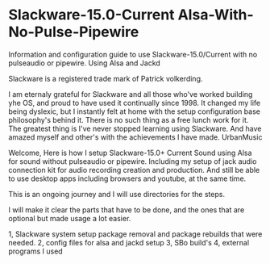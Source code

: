 # Slackware-15.0-Current Alsa-With-No-Pulse-Pipewire

Information and configuration guide to use Slackware-15.0/Current with no pulseaudio or pipewire. Using Alsa and Jackd

Slackware is a registered trade mark of Patrick volkerding.

I am eternaly grateful for Slackware and all those who've worked building yhe OS, and proud to have used it continually since 1998. It changed my life being  dyslexic, but I instantly felt at home with the setup configuration base philosophy's behind it.
There is no such thing as a free lunch work for it. The greatest thing is I've never stopped learning using Slackware. And have amazed myself and other's with the achievements I have made. UrbanMusic

Welcome, Here is how I setup Slackware-15.0+ Current Sound using Alsa for sound without pulseaudio or pipewire. Including my setup of jack audio connection kit for audio recording creation and production. And still be able to use desktop apps including browsers and youtube, at the same time.

This is an ongoing journey and I will use directories for the steps.

I will make it clear the parts that have to be done, and the ones that are optional but made usage a lot easier.

1, Slackware system setup package removal and package rebuilds that were needed.
2, config files for alsa and jackd setup
3, SBo build's
4, external programs I used
